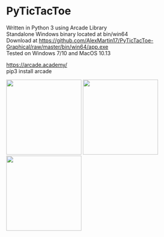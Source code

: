 # PyTicTacToe

Written in Python 3 using Arcade Library<br>
Standalone Windows binary located at bin/win64<br>
Download at https://github.com/AlexMartin17/PyTicTacToe-Graphical/raw/master/bin/win64/app.exe<br>
Tested on Windows 7/10 and MacOS 10.13

https://arcade.academy/<br>
pip3 install arcade<br>

<img src="https://raw.githubusercontent.com/AlexMartin17/PyTicTacToe-Graphical/master/img/img1.JPG" width="200" height="200">  <img src="https://raw.githubusercontent.com/AlexMartin17/PyTicTacToe-Graphical/master/img/img2.JPG" width="200" height="200">  <img src="https://raw.githubusercontent.com/AlexMartin17/PyTicTacToe-Graphical/master/img/img3.JPG" width="200" height="200">
